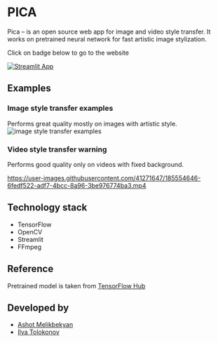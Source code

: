 # PICA
Pica – is an open source web app for image and video style transfer. It works on pretrained neural network for fast artistic image stylization.

Click on badge below to go to the website

[![Streamlit App](https://static.streamlit.io/badges/streamlit_badge_black_white.svg)](https://melikbekyanashot-pica-main-app-odd3su.streamlitapp.com/)

## Examples
### Image style transfer examples
Performs great quality mostly on images with artistic style. 
![image style transfer examples](https://github.com/MelikbekyanAshot/PICA/blob/main/assets/examples.png)

### Video style transfer warning
Performs good quality only on videos with fixed background.

https://user-images.githubusercontent.com/41271647/185554646-6fedf522-adf7-4bcc-8a96-3be976774ba3.mp4

## Technology stack
- TensorFlow
- OpenCV
- Streamlit
- FFmpeg

## Reference
Pretrained model is taken from [TensorFlow Hub](https://www.tensorflow.org/hub/tutorials/tf2_arbitrary_image_stylization)

## Developed by
- [Ashot Melikbekyan](https://github.com/MelikbekyanAshot)
- [Ilya Tolokonov](https://github.com/tolokonov)
